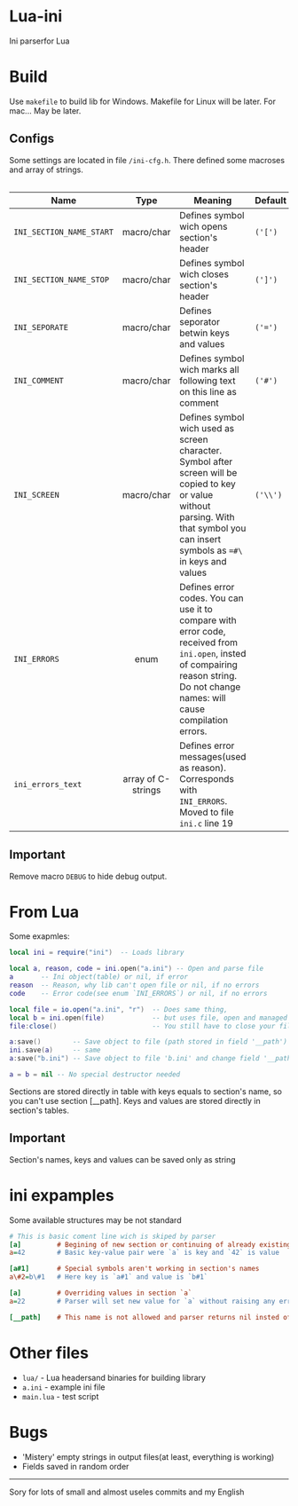 # Lua-ini
Ini parserfor Lua

# Build
Use `makefile` to build lib for Windows.
Makefile for Linux will be later.
For mac... May be later.

## Configs
Some settings are located in file `/ini-cfg.h`. There defined some macroses and array of strings.

<table>

|Name|Type|Meaning|Default|
|-|:-:|-|-|
|`INI_SECTION_NAME_START`|macro/char|Defines symbol wich opens section's header|`('[')`|
|`INI_SECTION_NAME_STOP`|macro/char|Defines symbol wich closes section's header|`(']')`|
|`INI_SEPORATE`|macro/char|Defines seporator betwin keys and values|`('=')`|
|`INI_COMMENT`|macro/char|Defines symbol wich marks all following text on this line as comment|`('#')`|
|`INI_SCREEN`|macro/char|Defines symbol wich used as screen character. Symbol after screen will be copied to key or value without parsing. With that symbol you can insert symbols as `=#\` in keys and values|`('\\')`|
|`INI_ERRORS`|enum|Defines error codes. You can use it to compare with error code, received from `ini.open`, insted of compairing reason string. Do not change names: will cause compilation errors.|
|`ini_errors_text`|array of C-strings|Defines error messages(used as reason). Corresponds with `INI_ERRORS`. Moved to file `ini.c` line 19|

## Important
Remove macro `DEBUG` to hide debug output.

# From Lua
Some exapmles:
```Lua
local ini = require("ini")  -- Loads library

local a, reason, code = ini.open("a.ini") -- Open and parse file
a       -- Ini object(table) or nil, if error
reason  -- Reason, why lib can't open file or nil, if no errors
code    -- Error code(see enum `INI_ERRORS`) or nil, if no errors

local file = io.open("a.ini", "r")  -- Does same thing,
local b = ini.open(file)            -- but uses file, open and managed by Lua
file:close()                        -- You still have to close your file

a:save()        -- Save object to file (path stored in field '__path')
ini.save(a)     -- same
a:save("b.ini") -- Save object to file 'b.ini' and change field '__path'

a = b = nil -- No special destructor needed
```

Sections are stored directly in table with keys equals to section's name, so you can't use section \[__path\].
Keys and values are stored directly in section's tables.

## Important
Section's names, keys and values can be saved only as string

# ini expamples
Some available structures may be not standard

```ini
# This is basic coment line wich is skiped by parser
[a]         # Begining of new section or continuing of already existing with same name
a=42        # Basic key-value pair were `a` is key and `42` is value

[a#1]       # Special symbols aren't working in section's names
a\#2=b\#1   # Here key is `a#1` and value is `b#1`

[a]         # Overriding values in section `a`
a=22        # Parser will set new value for `a` without raising any errors

[__path]    # This name is not allowed and parser returns nil insted of table. Reason and error number also returned as 2nd and 3rd variables
```

# Other files
- `lua/` - Lua headersand binaries for building library
- `a.ini` - example ini file
- `main.lua` - test script

# Bugs
- 'Mistery' empty strings in output files(at least, everything is working)
- Fields saved in random order

<hr>
Sory for lots of small and almost useles commits and my English